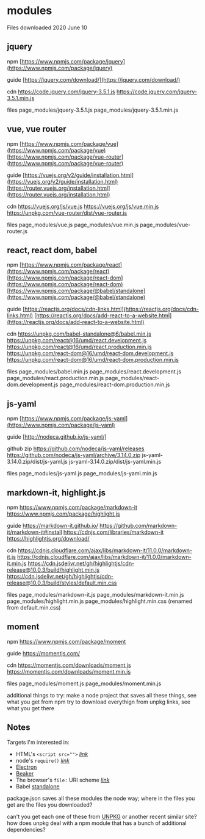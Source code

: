 # modules

Files downloaded 2020 June 10

## jquery

npm
[https://www.npmjs.com/package/jquery](https://www.npmjs.com/package/jquery)

guide
[https://jquery.com/download/](https://jquery.com/download/)

cdn
https://code.jquery.com/jquery-3.5.1.js
https://code.jquery.com/jquery-3.5.1.min.js

files
page_modules/jquery-3.5.1.js
page_modules/jquery-3.5.1.min.js

## vue, vue router

npm
[https://www.npmjs.com/package/vue](https://www.npmjs.com/package/vue)
[https://www.npmjs.com/package/vue-router](https://www.npmjs.com/package/vue-router)

guide
[https://vuejs.org/v2/guide/installation.html](https://vuejs.org/v2/guide/installation.html)
[https://router.vuejs.org/installation.html](https://router.vuejs.org/installation.html)

cdn
https://vuejs.org/js/vue.js
https://vuejs.org/js/vue.min.js
https://unpkg.com/vue-router/dist/vue-router.js

files
page_modules/vue.js
page_modules/vue.min.js
page_modules/vue-router.js

## react, react dom, babel

npm
[https://www.npmjs.com/package/react](https://www.npmjs.com/package/react)
[https://www.npmjs.com/package/react-dom](https://www.npmjs.com/package/react-dom)
[https://www.npmjs.com/package/@babel/standalone](https://www.npmjs.com/package/@babel/standalone)

guide
[https://reactjs.org/docs/cdn-links.html](https://reactjs.org/docs/cdn-links.html)
[https://reactjs.org/docs/add-react-to-a-website.html](https://reactjs.org/docs/add-react-to-a-website.html)

cdn
https://unpkg.com/babel-standalone@6/babel.min.js
https://unpkg.com/react@16/umd/react.development.js
https://unpkg.com/react@16/umd/react.production.min.js
https://unpkg.com/react-dom@16/umd/react-dom.development.js
https://unpkg.com/react-dom@16/umd/react-dom.production.min.js

files
page_modules/babel.min.js
page_modules/react.development.js
page_modules/react.production.min.js
page_modules/react-dom.development.js
page_modules/react-dom.production.min.js

## js-yaml

npm
[https://www.npmjs.com/package/js-yaml](https://www.npmjs.com/package/js-yaml)

guide
[http://nodeca.github.io/js-yaml/]

github zip
https://github.com/nodeca/js-yaml/releases
https://github.com/nodeca/js-yaml/archive/3.14.0.zip
js-yaml-3.14.0.zip/dist/js-yaml.js
js-yaml-3.14.0.zip/dist/js-yaml.min.js

files
page_modules/js-yaml.js
page_modules/js-yaml.min.js

## markdown-it, highlight.js

npm
https://www.npmjs.com/package/markdown-it
https://www.npmjs.com/package/highlight.js

guide
https://markdown-it.github.io/
https://github.com/markdown-it/markdown-it#install
https://cdnjs.com/libraries/markdown-it
https://highlightjs.org/download/

cdn
https://cdnjs.cloudflare.com/ajax/libs/markdown-it/11.0.0/markdown-it.js
https://cdnjs.cloudflare.com/ajax/libs/markdown-it/11.0.0/markdown-it.min.js
https://cdn.jsdelivr.net/gh/highlightjs/cdn-release@10.0.3/build/highlight.min.js
https://cdn.jsdelivr.net/gh/highlightjs/cdn-release@10.0.3/build/styles/default.min.css

files
page_modules/markdown-it.js
page_modules/markdown-it.min.js
page_modules/highlight.min.js
page_modules/highlight.min.css (renamed from default.min.css)

## moment

npm
https://www.npmjs.com/package/moment

guide
https://momentjs.com/

cdn
https://momentjs.com/downloads/moment.js
https://momentjs.com/downloads/moment.min.js

files
page_modules/moment.js
page_modules/moment.min.js









additional things to try:
make a node project that saves all these things, see what you get from npm
try to download everythign from unpkg links, see what you get there






























## Notes

Targets I'm interested in:

* HTML's `<script src="">` *[link](https://developer.mozilla.org/en-US/docs/Web/HTML/Element/script)*
* node's `require()` *[link](https://nodejs.org/api/modules.html#modules_require_id)*
* [Electron](https://www.electronjs.org/)
* [Beaker](https://beakerbrowser.com/)
* The browser's `file:` URI scheme *[link](https://tools.ietf.org/html/rfc8089)*
* Babel [standalone](https://babeljs.io/docs/en/babel-standalone)

package.json saves all these modules the node way; where in the files you get are the files you downloaded?

can't you get each one of these from [UNPKG](https://unpkg.com/) or another recent similar site? how does unpkg deal with a npm module that has a bunch of additional dependencies?
